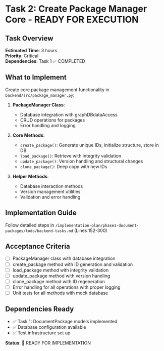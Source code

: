 # Task 2: Create Package Manager Core - READY FOR EXECUTION

## Task Overview
**Estimated Time**: 3 hours  
**Priority**: Critical  
**Dependencies**: Task 1 ✅ COMPLETED

## What to Implement
Create core package management functionality in `backend/src/package_manager.py`:

1. **PackageManager Class**:
   - Database integration with graphDBdataAccess
   - CRUD operations for packages
   - Error handling and logging

2. **Core Methods**:
   - `create_package()`: Generate unique IDs, initialize structure, store in DB
   - `load_package()`: Retrieve with integrity validation
   - `update_package()`: Version handling and structural changes
   - `clone_package()`: Deep copy with new IDs

3. **Helper Methods**:
   - Database interaction methods
   - Version management utilities
   - Validation and error handling

## Implementation Guide
Follow detailed steps in `/implementation-plan/phase1-document-packages/todo/backend-tasks.md` (Lines 152-300)

## Acceptance Criteria
- [ ] PackageManager class with database integration
- [ ] create_package method with ID generation and validation
- [ ] load_package method with integrity validation  
- [ ] update_package method with version handling
- [ ] clone_package method with ID regeneration
- [ ] Error handling for all operations with proper logging
- [ ] Unit tests for all methods with mock database

## Dependencies Ready
- ✅ Task 1: DocumentPackage models implemented
- ✅ Database configuration available
- ✅ Test infrastructure set up

**Status**: 🚀 READY FOR IMPLEMENTATION